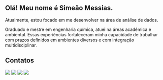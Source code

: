 ## Olá! Meu nome é Simeão Messias.

Atualmente, estou focado em me desenvolver na área de análise de dados.

Graduado e mestre em engenharia química, atuei na áreas acadêmica e ambiental. Essas experiências fortaleceram minha capacidade de trabalhar com prazos definidos em ambientes diversos e com integração multidisciplinar.

## Contatos <br>

<div> 
  <a href="https://www.linkedin.com/in/simeaomessias" target="_blank"><img src="https://img.shields.io/badge/-LinkedIn-%230077B5?style=for-the-badge&logo=linkedin&logoColor=white" target="_blank"></a>
  <a href="https://twitter.com/simeaomessias" target="_blank"><img src="https://img.shields.io/badge/Twitter-1DA1F2?style=for-the-badge&logo=twitter&logoColor=white" target="_blank"></a>
  <a href="https://discord.gg/B3SfPqKm8Y" target="_blank"><img src="https://img.shields.io/badge/Discord-7289DA?style=for-the-badge&logo=discord&logoColor=white" target="_blank"></a> 
  <a href = "mailto:simeaoclaudiomessiasneto@gmail.com"><img src="https://img.shields.io/badge/Gmail-D14836?style=for-the-badge&logo=gmail&logoColor=white" target="_blank"></a>
</div>
  
